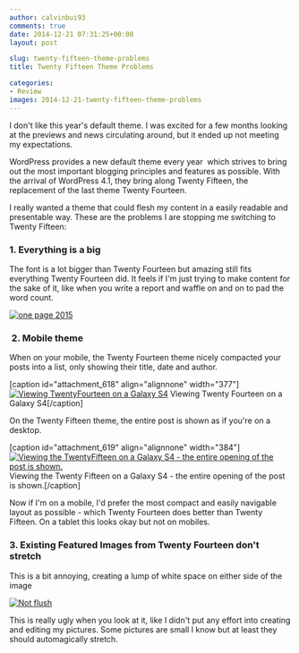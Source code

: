 ```yaml
---
author: calvinbui93
comments: true
date: 2014-12-21 07:31:25+00:00
layout: post

slug: twenty-fifteen-theme-problems
title: Twenty Fifteen Theme Problems

categories:
- Review
images: 2014-12-21-twenty-fifteen-theme-problems
---
```


I don't like this year's default theme. I was excited for a few months looking at the previews and news circulating around, but it ended up not meeting my expectations.

<!-- more -->

WordPress provides a new default theme every year  which strives to bring out the most important blogging principles and features as possible. With the arrival of WordPress 4.1, they bring along Twenty Fifteen, the replacement of the last theme Twenty Fourteen.

I really wanted a theme that could flesh my content in a easily readable and presentable way. These are the problems I are stopping me switching to Twenty Fifteen:


### 1. Everything is a big


The font is a lot bigger than Twenty Fourteen but amazing still fits everything Twenty Fourteen did. It feels if I'm just trying to make content for the sake of it, like when you write a report and waffle on and on to pad the word count.

[![one page 2015](http://calvinbuiblog.files.wordpress.com/2014/12/one-page-2015.png)](http://calvinbuiblog.files.wordpress.com/2014/12/one-page-2015.png)


###  2. Mobile theme


When on your mobile, the Twenty Fourteen theme nicely compacted your posts into a list, only showing their title, date and author.

[caption id="attachment_618" align="alignnone" width="377"][![Viewing TwentyFourteen on a Galaxy S4](http://calvinbuiblog.files.wordpress.com/2014/12/mobile-t14.png)](http://calvinbuiblog.files.wordpress.com/2014/12/mobile-t14.png) Viewing Twenty Fourteen on a Galaxy S4[/caption]

On the Twenty Fifteen theme, the entire post is shown as if you're on a desktop.

[caption id="attachment_619" align="alignnone" width="384"][![Viewing the TwentyFifteen on a Galaxy S4 - the entire opening of the post is shown.](http://calvinbuiblog.files.wordpress.com/2014/12/mobile-t15.png)](http://calvinbuiblog.files.wordpress.com/2014/12/mobile-t15.png) Viewing the Twenty Fifteen on a Galaxy S4 - the entire opening of the post is shown.[/caption]

Now if I'm on a mobile, I'd prefer the most compact and easily navigable layout as possible - which Twenty Fourteen does better than Twenty Fifteen. On a tablet this looks okay but not on mobiles.


### 3. Existing Featured Images from Twenty Fourteen don't stretch


This is a bit annoying, creating a lump of white space on either side of the image

[![Not flush](http://calvinbuiblog.files.wordpress.com/2014/12/not-flush1.png)](http://calvinbuiblog.files.wordpress.com/2014/12/not-flush1.png)



This is really ugly when you look at it, like I didn't put any effort into creating and editing my pictures. Some pictures are small I know but at least they should automagically stretch.
